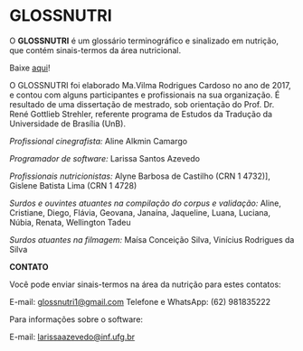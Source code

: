 # GLOSSNUTRI

O **GLOSSNUTRI** é um glossário terminográfico e sinalizado em nutrição, que contém sinais-termos da área nutricional.

Baixe [aqui](https://github.com/laazevedo/GLOSSNUTRI/releases)! 

O GLOSSNUTRI foi elaborado Ma.Vilma Rodrigues Cardoso no ano de 2017, e contou
com alguns participantes e profissionais na sua organização. É resultado de uma
dissertação de mestrado, sob orientação do Prof. Dr. René Gottlieb Strehler, referente
programa de Estudos da Tradução da Universidade de Brasília (UnB).

*Profissional cinegrafista:*
Aline Alkmin Camargo

*Programador de software:*
Larissa Santos Azevedo

*Profissionais nutricionistas:*
Alyne Barbosa de Castilho (CRN 1 4732)],
Gislene Batista Lima (CRN 1 4728)

*Surdos e ouvintes atuantes na compilação do corpus e validação:*
Aline,
Cristiane,
Diego,
Flávia,
Geovana,
Janaína,
Jaqueline,
Luana,
Luciana,
Núbia,
Renata,
Wellington Tadeu

*Surdos atuantes na filmagem:*
Maísa Conceição Silva,
Vinícius Rodrigues da Silva

**CONTATO**

Você pode enviar sinais-termos na área da nutrição para estes contatos:

E-mail: glossnutri1@gmail.com
Telefone e WhatsApp: (62) 981835222

Para informações sobre o software:

E-mail: larissaazevedo@inf.ufg.br
